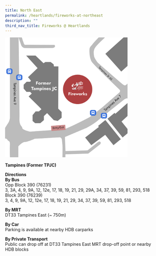 ```yaml
---
title: North East
permalink: /heartlands/fireworks-at-northeast
description: ""
third_nav_title: Fireworks @ Heartlands
---
```

<p><img style="width:80%!important;" src="/images/Former-TPJC.jpg" alt="" /></p>

**Tampines (Former TPJC)** 

**Directions**<br>
**By Bus**<br>
Opp Block 390 (76231)<br>
3, 3A, 4, 9, 9A, 12, 12e, 17, 18, 19, 21, 29, 29A, 34, 37, 39, 59, 81, 293, 518<br>
Block 390 (76239)<br>
3, 4, 9, 9A, 12, 12e, 17, 18, 19, 21, 29, 34, 37, 39, 59, 81, 293, 518

**By MRT**<br>
DT33 Tampines East (~ 750m)

**By Car**<br>
Parking is available at nearby HDB carparks

**By Private Transport**<br>
Public can drop off at DT33 Tampines East MRT drop-off point or nearby HDB blocks